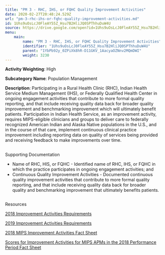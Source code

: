 ```yaml
---
title: "PM 3 - RHC, IHS, or FQHC Quality Improvement Activities"
date: 2020-02-27T20:48:24.529Z
url: "pm-3-rhc-ihs-or-fqhc-quality-improvement-activities.md"
id: 1Uhs9uOsLcJ0FleAY55Z_Hsu7B2HliJQ0SPThhuDuW4U
source: https://drive.google.com/open?id=1Uhs9uOsLcJ0FleAY55Z_Hsu7B2HliJQ0SPThhuDuW4U
menu:
    main:
        name: "PM 3 - RHC, IHS, or FQHC Quality Improvement Activities"
        identifier: "1Uhs9uOsLcJ0FleAY55Z_Hsu7B2HliJQ0SPThhuDuW4U"
        parent: "1YbPb92y_0ZPiXk8hR-D11GKV_1AacyaOZNnv2MQmDWI"
        weight: 3230
---
```









**Activity Weighting**: High

**Subcategory Name**: Population Management

**Description**: Participating in a Rural Health Clinic (RHC), Indian Health Service Medium Management (IHS), or Federally Qualified Health Center in ongoing engagement activities that contribute to more formal quality reporting, and that include receiving quality data back for broader quality improvement and benchmarking improvement which will ultimately benefit patients. Participation in Indian Health Service, as an improvement activity, requires MIPS-eligible clinicians and groups to deliver care to federally recognized American Indian and Alaska Native populations in the U.S., and in the course of that care, implement continuous clinical practice improvement including reporting data on quality of services being provided and receiving feedback to make improvements over time.







## 

Supporting Documentation

* Name of RHC, HIS, or FQHC - Identified name of RHC, IHS, or FQHC in which the practice participates in ongoing engagement activities; and 
* Continuous Quality Improvement Activities - Documented continuous quality improvement activities that contribute to more formal quality reporting, and that include receiving quality data back for broader quality and benchmarking improvement that ultimately benefits patients.







## 

Resources

[2018 Improvement Activities Requirements](https://qpp.cms.gov/mips/improvement-activities?py=2018)

[2019 Improvement Activities Requirements](https://qpp.cms.gov/mips/improvement-activities?py=2019)

[2018 MIPS Improvement Activities Fact Sheet](https://qpp.cms.gov/resource/2018%20MIPS%20Improvement%20Activities%20Fact%20Sheet)

[Scores for Improvement Activities for MIPS APMs in the 2018 Performance Period Fact Sheet](https://qpp.cms.gov/resource/2018%20MIPS%20APMs%20improvement%20Activities%20scores%20fact%20sheet)

